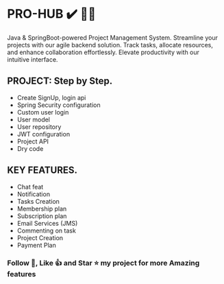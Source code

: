 # PRO-HUB ✔️ 🐬🎷
Java & SpringBoot-powered Project Management System. Streamline your projects with our agile backend solution. Track tasks, allocate resources, and enhance collaboration effortlessly. Elevate productivity with our intuitive interface.

## PROJECT: Step by Step.
- Create SignUp, login api
- Spring Security configuration
- Custom user login
- User model
- User repository
- JWT configuration
- Project API
- Dry code

## KEY FEATURES.

- Chat feat
- Notification
- Tasks Creation
- Membership plan
- Subscription plan
- Email Services (JMS)
- Commenting on task
- Project Creation
- Payment Plan


### Follow 🎯, Like 👍 and Star ⭐️ my project for more Amazing features